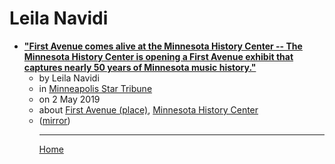 # Leila Navidi

 - [**"First Avenue comes alive at the Minnesota History Center -- The Minnesota History Center is opening a First Avenue exhibit that captures nearly 50 years of Minnesota music history."**](https://www.startribune.com/first-avenue-comes-alive-at-the-minnesota-history-center/509269541/)<ul><li>by Leila Navidi</li><li>in [Minneapolis Star Tribune](https://www.startribune.com/)</li><li>on 2 May 2019</li><li>about [First Avenue (place)](../../topics/place/first-avenue/index.md), [Minnesota History Center](../../topics/minnesota-history-center/index.md)</li><li>([mirror](https://web.archive.org/web/*/https://www.startribune.com/first-avenue-comes-alive-at-the-minnesota-history-center/509269541/))</li><ul>

----

[Home](../index.md)
